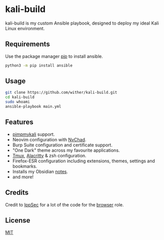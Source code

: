 # kali-build

kali-build is my custom Ansible playbook, designed to deploy my ideal Kali Linux environment.

## Requirements

Use the package manager [pip](https://pip.pypa.io/en/stable/) to install ansible.

```bash
python3 -m pip install ansible
```

## Usage

```bash
git clone https://github.com/wither/kali-build.git
cd kali-build
sudo whoami
ansible-playbook main.yml
```

## Features

- [pimpmykali](https://github.com/Dewalt-arch/pimpmykali) support.
- Neovim configuration with [NvChad](https://nvchad.com/).
- Burp Suite configuration and certificate support.
- "One Dark" theme across my favourite applications.
- [Tmux](https://github.com/tmux/tmux), [Alacritty](https://github.com/alacritty/alacritty) & zsh configuration.
- Firefox-ESR configuration including extensions, themes, settings and bookmarks.
- Installs my Obsidian [notes](https://github.com/wither/notes).
- and more!

## Credits

Credit to [IppSec](https://github.com/IppSec) for a lot of the code for the [browser](https://github.com/wither/kali-build/tree/master/roles/browser) role.

## License

[MIT](https://choosealicense.com/licenses/mit/)
